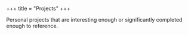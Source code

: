 +++
title = "Projects"
+++

Personal projects that are interesting enough or significantly completed enough 
to reference. 
